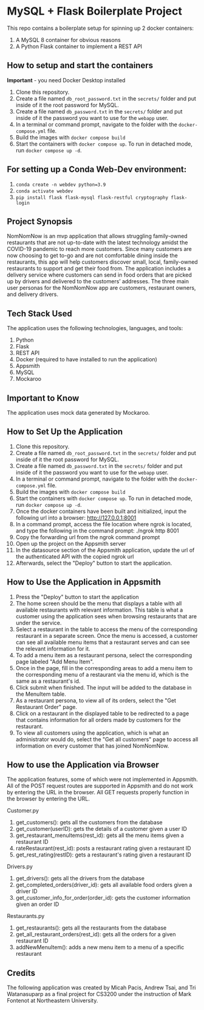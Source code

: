 # MySQL + Flask Boilerplate Project

This repo contains a boilerplate setup for spinning up 2 docker containers: 
1. A MySQL 8 container for obvious reasons
1. A Python Flask container to implement a REST API

## How to setup and start the containers
**Important** - you need Docker Desktop installed

1. Clone this repository.  
1. Create a file named `db_root_password.txt` in the `secrets/` folder and put inside of it the root password for MySQL. 
1. Create a file named `db_password.txt` in the `secrets/` folder and put inside of it the password you want to use for the `webapp` user. 
1. In a terminal or command prompt, navigate to the folder with the `docker-compose.yml` file.  
1. Build the images with `docker compose build`
1. Start the containers with `docker compose up`.  To run in detached mode, run `docker compose up -d`. 

## For setting up a Conda Web-Dev environment:

1. `conda create -n webdev python=3.9`
1. `conda activate webdev`
1. `pip install flask flask-mysql flask-restful cryptography flask-login`

## Project Synopsis

NomNomNow is an mvp application that allows struggling family-owned restaurants that are not up-to-date with the latest technology amidst the COVID-19 pandemic to reach more customers. Since many customers are now choosing to get to-go and are not comfortable dining inside the restaurants, this app will help customers discover small, local, family-owned restaurants to support and get their food from. The application includes a delivery service where customers can send in food orders that are picked up by drivers and delivered to the customers’ addresses. The three main user personas for the NomNomNow app are customers, restaurant owners, and delivery drivers. 

## Tech Stack Used
The application uses the following technologies, languages, and tools:
1. Python
2. Flask
1. REST API
1. Docker (required to have installed to run the application)
1. Appsmith
1. MySQL
1. Mockaroo

## Important to Know
The application uses mock data generated by Mockaroo.

## How to Set Up the Application
1. Clone this repository.  
1. Create a file named `db_root_password.txt` in the `secrets/` folder and put inside of it the root password for MySQL. 
1. Create a file named `db_password.txt` in the `secrets/` folder and put inside of it the password you want to use for the `webapp` user. 
1. In a terminal or command prompt, navigate to the folder with the `docker-compose.yml` file.  
1. Build the images with `docker compose build`
1. Start the containers with `docker compose up`.  To run in detached mode, run `docker compose up -d`. 
1. Once the docker containers have been built and initialized, input the following url into a browser: http://127.0.0.1:8001
1. In a command prompt, access the file location where ngrok is located, and type the following in the command prompt: ./ngrok http 8001
1. Copy the forwarding url from the ngrok command prompt
1. Open up the project on the Appsmith server
1. In the datasource section of the Appsmith application, update the url of the authenticated API with the copied ngrok url
1. Afterwards, select the "Deploy" button to start the application.


## How to Use the Application in Appsmith
1. Press the "Deploy" button to start the application
1. The home screen should be the menu that displays a table with all available restaurants with relevant information. This table is what a customer using the application sees when browsing restaurants that are under the service.
1. Select a restaurant in the table to access the menu of the corresponding restaurant in a separate screen. Once the menu is accessed, a customer can see all available menu items that a restaurant serves and can see the relevant information for it.
1. To add a menu item as a restaurant persona, select the corresponding page labeled "Add Menu Item".
1. Once in the page, fill in the corresponding areas to add a menu item to the corresponding menu of a restaurant via the menu id, which is the same as a restaurant's id.
1. Click submit when finished. The input will be added to the database in the MenuItem table.
1. As a restaurant persona, to view all of its orders, select the "Get Restaurant Order" page.
1. Click on a restaurant in the displayed table to be redirected to a page that contains information for all orders made by customers for the restaurant.
1. To view all customers using the application, which is what an administrator would do, select the "Get all customers" page to access all information on every customer that has joined NomNomNow.


## How to use the Application via Browser
The application features, some of which were not implemented in Appsmith. All of the POST request routes are supported in Appsmith and do not work by entering the URL in the browser. All GET requests properly function in the browser by entering the URL.

Customer.py
1. get_customers(): gets all the customers from the database
3. get_customer(userID): gets the details of a customer given a user ID
4. get_restaurant_menuItems(rest_id): gets all the menu items given a restaurant ID
5. rateRestaurant(rest_id): posts a restaurant rating given a restaurant ID
6. get_rest_rating(restID): gets a restaurant's rating given a restaurant ID

Drivers.py
1. get_drivers(): gets all the drivers from the database
2. get_completed_orders(driver_id): gets all available food orders given a driver ID
3. get_customer_info_for_order(order_id): gets the customer information given an order ID

Restaurants.py
1. get_restaurants(): gets all the restaurants from the database
2. get_all_restaurant_orders(rest_id): gets all the orders for a given restaurant ID
3. addNewMenuItem(): adds a new menu item to a menu of a specific restaurant

## Credits
The following application was created by Micah Pacis, Andrew Tsai, and Tri Watanasuparp as a final project for CS3200 under the instruction of Mark Fontenot at Northeastern University.





